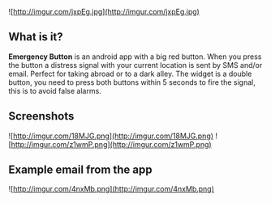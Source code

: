 ![http://imgur.com/jxpEg.jpg](http://imgur.com/jxpEg.jpg)

## What is it? ##

**Emergency Button** is an android app with a big red button. When you press the button a distress signal with your current location is sent by SMS and/or email. Perfect for taking abroad or to a dark alley. The widget is a double button, you need to press both buttons within 5 seconds to fire the signal, this is to avoid false alarms.


## Screenshots ##

![http://imgur.com/18MJG.png](http://imgur.com/18MJG.png) ![http://imgur.com/z1wmP.png](http://imgur.com/z1wmP.png)

## Example email from the app ##

![http://imgur.com/4nxMb.png](http://imgur.com/4nxMb.png)